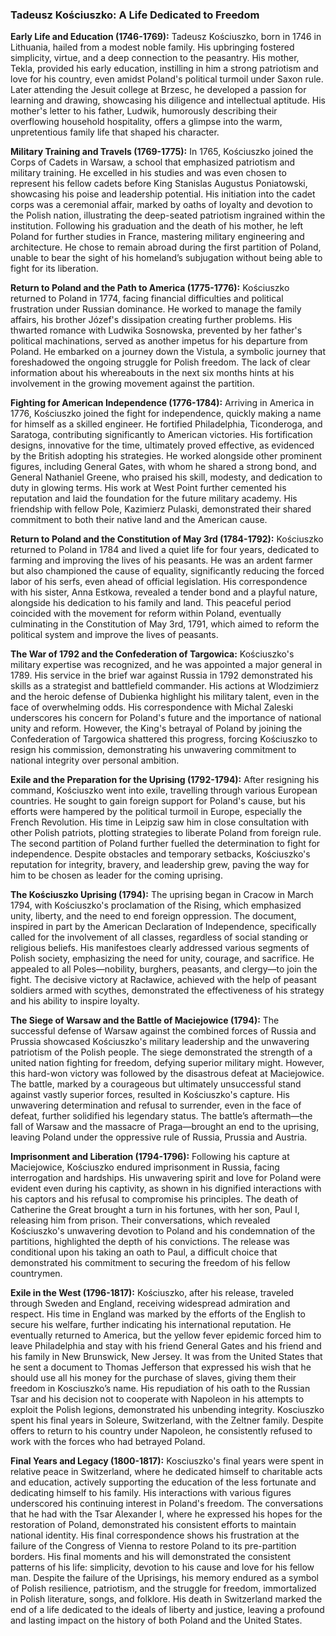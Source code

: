### Tadeusz Kościuszko: A Life Dedicated to Freedom

**Early Life and Education (1746-1769):** Tadeusz Kościuszko, born in 1746 in Lithuania, hailed from a modest noble family. His upbringing fostered simplicity, virtue, and a deep connection to the peasantry. His mother, Tekla, provided his early education, instilling in him a strong patriotism and love for his country, even amidst Poland's political turmoil under Saxon rule.  Later attending the Jesuit college at Brzesc, he developed a passion for learning and drawing, showcasing his diligence and intellectual aptitude.  His mother's letter to his father, Ludwik, humorously describing their overflowing household hospitality, offers a glimpse into the warm, unpretentious family life that shaped his character.

**Military Training and Travels (1769-1775):** In 1765, Kościuszko joined the Corps of Cadets in Warsaw, a school that emphasized patriotism and military training.  He excelled in his studies and was even chosen to represent his fellow cadets before King Stanislas Augustus Poniatowski, showcasing his poise and leadership potential. His initiation into the cadet corps was a ceremonial affair, marked by oaths of loyalty and devotion to the Polish nation, illustrating the deep-seated patriotism ingrained within the institution.  Following his graduation and the death of his mother, he left Poland for further studies in France, mastering military engineering and architecture.  He chose to remain abroad during the first partition of Poland, unable to bear the sight of his homeland’s subjugation without being able to fight for its liberation.

**Return to Poland and the Path to America (1775-1776):** Kościuszko returned to Poland in 1774, facing financial difficulties and political frustration under Russian dominance. He worked to manage the family affairs, his brother Józef's dissipation creating further problems.  His thwarted romance with Ludwika Sosnowska, prevented by her father's political machinations, served as another impetus for his departure from Poland.  He embarked on a journey down the Vistula, a symbolic journey that foreshadowed the ongoing struggle for Polish freedom. The lack of clear information about his whereabouts in the next six months hints at his involvement in the growing movement against the partition.

**Fighting for American Independence (1776-1784):** Arriving in America in 1776, Kościuszko joined the fight for independence, quickly making a name for himself as a skilled engineer. He fortified Philadelphia, Ticonderoga, and Saratoga, contributing significantly to American victories.  His fortification designs, innovative for the time, ultimately proved effective, as evidenced by the British adopting his strategies.  He worked alongside other prominent figures, including General Gates, with whom he shared a strong bond, and General Nathaniel Greene, who praised his skill, modesty, and dedication to duty in glowing terms.  His work at West Point further cemented his reputation and laid the foundation for the future military academy. His friendship with fellow Pole, Kazimierz Pulaski, demonstrated their shared commitment to both their native land and the American cause.

**Return to Poland and the Constitution of May 3rd (1784-1792):** Kościuszko returned to Poland in 1784 and lived a quiet life for four years, dedicated to farming and improving the lives of his peasants. He was an ardent farmer but also championed the cause of equality, significantly reducing the forced labor of his serfs, even ahead of official legislation. His correspondence with his sister, Anna Estkowa, revealed a tender bond and a playful nature, alongside his dedication to his family and land.  This peaceful period coincided with the movement for reform within Poland, eventually culminating in the Constitution of May 3rd, 1791, which aimed to reform the political system and improve the lives of peasants.

**The War of 1792 and the Confederation of Targowica:**  Kościuszko's military expertise was recognized, and he was appointed a major general in 1789.  His service in the brief war against Russia in 1792 demonstrated his skills as a strategist and battlefield commander.  His actions at Wlodzimierz and the heroic defense of Dubienka highlight his military talent, even in the face of overwhelming odds. His correspondence with Michal Zaleski underscores his concern for Poland's future and the importance of national unity and reform.   However, the King's betrayal of Poland by joining the Confederation of Targowica shattered this progress, forcing Kościuszko to resign his commission, demonstrating his unwavering commitment to national integrity over personal ambition.

**Exile and the Preparation for the Uprising (1792-1794):** After resigning his command, Kościuszko went into exile, travelling through various European countries. He sought to gain foreign support for Poland's cause, but his efforts were hampered by the political turmoil in Europe, especially the French Revolution. His time in Leipzig saw him in close consultation with other Polish patriots, plotting strategies to liberate Poland from foreign rule. The second partition of Poland further fuelled the determination to fight for independence. Despite obstacles and temporary setbacks, Kościuszko's reputation for integrity, bravery, and leadership grew, paving the way for him to be chosen as leader for the coming uprising.

**The Kościuszko Uprising (1794):** The uprising began in Cracow in March 1794, with Kościuszko's proclamation of the Rising, which emphasized unity, liberty, and the need to end foreign oppression. The document, inspired in part by the American Declaration of Independence, specifically called for the involvement of all classes, regardless of social standing or religious beliefs. His manifestoes clearly addressed various segments of Polish society, emphasizing the need for unity, courage, and sacrifice. He appealed to all Poles—nobility, burghers, peasants, and clergy—to join the fight. The decisive victory at Racławice, achieved with the help of peasant soldiers armed with scythes, demonstrated the effectiveness of his strategy and his ability to inspire loyalty. 

**The Siege of Warsaw and the Battle of Maciejowice (1794):** The successful defense of Warsaw against the combined forces of Russia and Prussia showcased Kościuszko's military leadership and the unwavering patriotism of the Polish people.  The siege demonstrated the strength of a united nation fighting for freedom, defying superior military might.  However, this hard-won victory was followed by the disastrous defeat at Maciejowice. The battle, marked by a courageous but ultimately unsuccessful stand against vastly superior forces, resulted in Kościuszko's capture.  His unwavering determination and refusal to surrender, even in the face of defeat, further solidified his legendary status.  The battle’s aftermath—the fall of Warsaw and the massacre of Praga—brought an end to the uprising, leaving Poland under the oppressive rule of Russia, Prussia and Austria.

**Imprisonment and Liberation (1794-1796):** Following his capture at Maciejowice, Kościuszko endured imprisonment in Russia, facing interrogation and hardships.  His unwavering spirit and love for Poland were evident even during his captivity, as shown in his dignified interactions with his captors and his refusal to compromise his principles. The death of Catherine the Great brought a turn in his fortunes, with her son, Paul I, releasing him from prison.  Their conversations, which revealed Kościuszko's unwavering devotion to Poland and his condemnation of the partitions, highlighted the depth of his convictions.  The release was conditional upon his taking an oath to Paul, a difficult choice that demonstrated his commitment to securing the freedom of his fellow countrymen.

**Exile in the West (1796-1817):** Kościuszko, after his release, traveled through Sweden and England, receiving widespread admiration and respect.  His time in England was marked by the efforts of the English to secure his welfare, further indicating his international reputation.  He eventually returned to America, but the yellow fever epidemic forced him to leave Philadelphia and stay with his friend General Gates and his friend and his family in New Brunswick, New Jersey.  It was from the United States that he sent a document to Thomas Jefferson that expressed his wish that he should use all his money for the purchase of slaves, giving them their freedom in Kosciuszko’s name.  His repudiation of his oath to the Russian Tsar and his decision not to cooperate with Napoleon in his attempts to exploit the Polish legions, demonstrated his unbending integrity. Kosciuszko spent his final years in Soleure, Switzerland, with the Zeltner family.  Despite offers to return to his country under Napoleon, he consistently refused to work with the forces who had betrayed Poland.

**Final Years and Legacy (1800-1817):** Kosciuszko's final years were spent in relative peace in Switzerland, where he dedicated himself to charitable acts and education, actively supporting the education of the less fortunate and dedicating himself to his family.  His interactions with various figures underscored his continuing interest in Poland's freedom.  The conversations that he had with the Tsar Alexander I, where he expressed his hopes for the restoration of Poland, demonstrated his consistent efforts to maintain national identity.  His final correspondence shows his frustration at the failure of the Congress of Vienna to restore Poland to its pre-partition borders. His final moments and his will demonstrated the consistent patterns of his life: simplicity, devotion to his cause and love for his fellow man.  Despite the failure of the Uprisings, his memory endured as a symbol of Polish resilience, patriotism, and the struggle for freedom, immortalized in Polish literature, songs, and folklore. His death in Switzerland marked the end of a life dedicated to the ideals of liberty and justice, leaving a profound and lasting impact on the history of both Poland and the United States.

